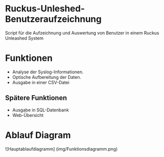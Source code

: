 # Ruckus-Unleshed-Benutzeraufzeichnung
Script für die Aufzeichnung und Auswertung von Benutzer in einem Ruckus Unleashed System

# Funktionen
- Analyse der Syslog-Informationen.
- Optische Aufbereitung der Daten.
- Ausgabe in einer CSV-Datei
 
## Spätere Funktionen
- Ausgabe in SQL-Datenbank
- Web-Übersicht

# Ablauf Diagram
![Hauptablaufdiagramm] (img/Funktionsdiagramm.png)